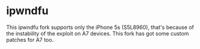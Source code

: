 # ipwndfu
This ipwndfu fork supports only the iPhone 5s (S5L8960), 
that's because of the instability of the exploit on A7 devices. 
This fork has got some custom patches for A7 too.
